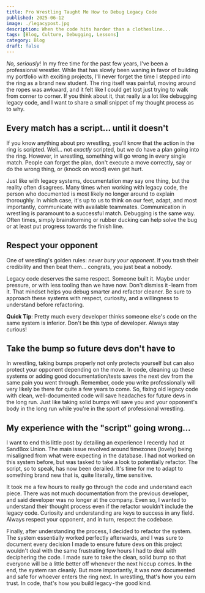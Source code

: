 ```yaml
---
title: Pro Wrestling Taught Me How to Debug Legacy Code
published: 2025-06-12
image: ./legacypost.jpg
description: When the code hits harder than a clothesline...
tags: [Blog, Culture, Debugging, Lessons]
category: Blog
draft: false
---
```

*No, seriously*! In my free time for the past few years, I've been a professional wrestler. While that has slowly been waning in favor of building my portfolio with exciting projects, I'll never forget the time I stepped into the ring as a brand new student. The ring itself was painful, moving around the ropes was awkward, and it felt like I could get lost just trying to walk from corner to corner. If you think about it, that really *is* a lot like debugging legacy code, and I want to share a small snippet of my thought process as to why.

## Every match has a script… until it doesn't
If you know anything about pro wrestling, you'll know that the action in the ring is scripted. Well… not *exactly* scripted, but we do have a plan going into the ring. However, in wrestling, something will go wrong in every single match. People can forget the plan, don't execute a move correctly, say or do the wrong thing, or (knock on wood) even get hurt. 

Just like with legacy systems, documentation may say one thing, but the reality often disagrees. Many times when working with legacy code, the person who documented is most likely no longer around to explain thoroughly. In which case, it's up to us to think on our feet, adapt, and most importantly, communicate with available teammates. Communication in wrestling is paramount to a successful match. Debugging is the same way. Often times, simply brainstorming or rubber ducking can help solve the bug or at least put progress towards the finish line.

## Respect your opponent
One of wrestling's golden rules: *never bury your opponent*. If you trash their credibility and then beat them… congrats, you just beat a nobody.

Legacy code deserves the same respect. Someone built it. Maybe under pressure, or with less tooling than we have now. Don't dismiss it - learn from it. That mindset helps you debug smarter and refactor cleaner. Be sure to approach these systems with respect, curiosity, and a willingness to understand before refactoring.

**Quick Tip**: Pretty much every developer thinks someone else's code on the same system is inferior. Don't be this type of developer. Always stay curious!

## Take the bump so future devs don't have to
In wrestling, taking bumps properly not only protects yourself but can also protect your opponent depending on the move. In code, cleaning up these systems or adding good documentation/tests saves the next dev from the same pain you went through. Remember, code you write professionally will very likely be there for quite a few years to come. So, fixing old legacy code with clean, well-documented code will save headaches for future devs in the long run. Just like taking solid bumps will save you and your opponent's body in the long run while you're in the sport of professional wrestling.

## My experience with the "script" going wrong…
I want to end this little post by detailing an experience I recently had at SandBox Union. The main issue revolved around timezones (lovely) being misaligned from what were expecting in the database. I had not worked on this system before, but was tasked to take a look to potentially refactor. The script, so to speak, has now been derailed. It's time for me to adapt to something brand new that is, quite literally, time sensitive. 

It took me a few hours to really go through the code and understand each piece. There was not much documentation from the previous developer, and said developer was no longer at the company. Even so, I wanted to understand their thought process even if the refactor wouldn't include the legacy code. Curiosity and understanding are keys to success in any field. Always respect your opponent, and in turn, respect the codebase.

Finally, after understanding the process, I decided to refactor the system. The system essentially worked perfectly afterwards, and I was sure to document every decision I made to ensure future devs on this project wouldn't deal with the same frustrating few hours I had to deal with deciphering the code. I made sure to take the clean, solid bump so that everyone will be a little better off whenever the next hiccup comes. In the end, the system ran cleanly. But more importantly, it was now documented and safe for whoever enters the ring next. In wrestling, that's how you earn trust. In code, that's how you build legacy - the good kind.


